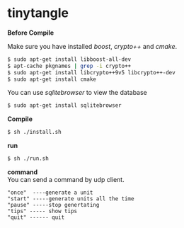 # tinytangle


**Before Compile**

Make sure you have installed *boost*, *crypto++* and *cmake*.  

```sh
$ sudo apt-get install libboost-all-dev
$ apt-cache pkgnames | grep -i crypto++
$ sudo apt-get install libcrypto++9v5 libcrypto++-dev
$ sudo apt-get install cmake
```
You can use *sqlitebrowser* to view the database  

```sh
$ sudo apt-get install sqlitebrowser
```

**Compile**  

```sh
$ sh ./install.sh
```

**run**  

```sh
$ sh ./run.sh
```

**command**  
You can send a command by udp client.  
```
"once"  ----generate a unit  
"start" -----generate units all the time  
"pause" -----stop genertating  
"tips" ----- show tips  
"quit" ------ quit  
```
